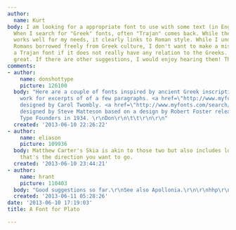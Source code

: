 ```yaml
---
author:
  name: Kurt
body: I am looking for a appropriate font to use with some text (in English) by Plato.
  When I search for "Greek" fonts, often "Trajan" comes back. While the style of Trajan
  works well for my needs, it clearly links to Roman style. While I understand the
  Romans borrowed freely from Greek culture, I don't want to make a mistake of using
  a Trajan font if it does not really have any relation to the Greeks. If Trajan works,
  great. If there are other suggestions, I would enjoy hearing them! Thank you.
comments:
- author:
    name: donshottype
    picture: 126100
  body: "Here are a couple of fonts inspired by ancient Greek inscriptions that should
    work for excerpts of of a few paragraphs. <a href=\"http://www.myfonts.com/fonts/adobe/lithos/\">Lithos</a>
    designed by Carol Twombly. <a href=\"http://www.myfonts.com/search/pericles+pro/fonts/\">Pericles</a>
    designed by Steve Matteson based on a design by Robert Foster released by American
    Type Founders in 1934. \r\nDon\r\n\t\t\r\n\r\n"
  created: '2013-06-10 22:26:22'
- author:
    name: eliason
    picture: 109936
  body: Matthew Carter's Skia is akin to those two but also includes lowercase, if
    that's the direction you want to go.
  created: '2013-06-10 23:44:21'
- author:
    name: hrant
    picture: 110403
  body: "Good suggestions so far.\r\nSee also Apollonia.\r\n\r\nhhp\r\n"
  created: '2013-06-11 05:28:26'
date: '2013-06-10 17:19:03'
title: A Font for Plato

---
```

